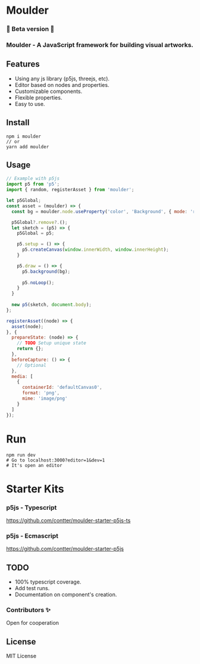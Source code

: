 # Moulder

### 🚧  Beta version 🚧

### Moulder - A JavaScript framework for building visual artworks.

## Features

- Using any js library (p5js, threejs, etc).
- Editor based on nodes and properties.
- Customizable components.
- Flexible properties.
- Easy to use. 

## Install

```
npm i moulder
// or
yarn add moulder
```

## Usage
```js
// Example with p5js
import p5 from 'p5';
import { random, registerAsset } from 'moulder';

let p5Global;
const asset = (moulder) => {
  const bg = moulder.node.useProperty('color', 'Background', { mode: 'rnd' });

  p5Global?.remove?.();
  let sketch = (p5) => {
    p5Global = p5;

    p5.setup = () => {
      p5.createCanvas(window.innerWidth, window.innerHeight);
    }

    p5.draw = () => {
      p5.background(bg);
      
      p5.noLoop();
    }
  }
  
  new p5(sketch, document.body);
};

registerAsset((node) => {
  asset(node);
}, {
  prepareState: (node) => {
    // TODO Setup unique state
    return {};
  },
  beforeCapture: () => {
    // Optional
  },
  media: [
    {
      containerId: 'defaultCanvas0',
      format: 'png',
      mime: 'image/png'
    }
  ]
});
```
# Run
```
npm run dev
# Go to localhost:3000?editor=1&dev=1
# It's open an editor
```

# Starter Kits

### p5js - Typescript
https://github.com/contter/moulder-starter-p5js-ts

### p5js - Ecmascript
https://github.com/contter/moulder-starter-p5js

## TODO

- 100% typescript coverage.
- Add test runs.
- Documentation on component's creation.

### Contributors ✨

Open for cooperation

## License

MIT License

